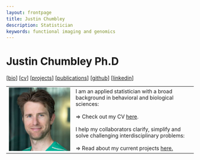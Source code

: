 ```yaml
---
layout: frontpage
title: Justin Chumbley
description: Statistician
keywords: functional imaging and genomics
---
```


# Justin Chumbley Ph.D

[[bio](index.md)]
[[cv](http://chumbleycode.github.io/chumbleycode.github.io/docs/cv.pdf)]
[[projects](proj/projects.md)]
[[publications](https://scholar.google.com/citations?hl=en&user=YbbXlwIAAAAJ)]
[[github](https://github.com/chumbleycode/)] 
[[linkedin](https://www.linkedin.com/in/chumbleycode)] 

<!--
<table class="fixed">
    <col width="200px" />
    <col width="200px" /> 
    <tr>
        <td><img src="images/JRCsquare.jpg" alt="drawing" width="200">  </td>
        <td> I am an applied statistician with a broad background in behavioral and biological sciences (check out my CV <a href="http://chumbleycode.github.io/chumbleycode.github.io/docs/cv.pdf"> here</a>). I help my collaborators clarify, simplify and solve tricky interdisciplinary problems (read more about my current projects <a href="more_figures.html"> here</a>).
            </td>
    </tr>
</table>
-->

<table class="fixed">
    <col width="200px" />
    <col width="350px" /> 
    <tr>
        <td><img src="images/JRCsquare.jpg" alt="drawing" width="200">  </td>
        <td> I am an applied statistician with a broad background in behavioral and biological sciences: <br/><br/>
            => Check out my CV <a href="http://chumbleycode.github.io/chumbleycode.github.io/docs/cv.pdf"> here</a>. <br/><br/>
            I help my collaborators clarify, simplify and solve challenging interdisciplinary problems: <br/><br/>
            => Read about my current projects <a href="more_figures.html"> here.</a>
            </td>
    </tr>
</table>

